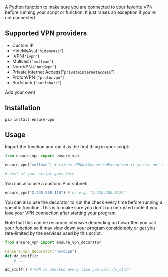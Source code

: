 A Python function to make sure you are connected to your favorite VPN before running your script or function. It just raises an exception if you're not connected.

## Supported VPN providers
- Custom IP
- HideMyAss(`"hidemyass"`)
- IVPN(`"ivpn"`)
- Mullvad (`"mullvad"`)
- NordVPN (`"nordvpn"`)
- Private Internet Access("`privateinternetaccess`")
- ProtonVPN (`"protonvpn"`)
- Surfshark (`"surfshark"`)

Add your own!

## Installation
```
pip install ensure-vpn
```

## Usage

Import the function and run it as the first thing in your script:

```python
from ensure_vpn import ensure_vpn

ensure_vpn("mullvad") # raises VPNNotConnectedException if you're not connected.

# rest of your script goes here
```

You can also use a custom IP or subnet:
```python
ensure_vpn("2.235.200.110") # or e.g. "2.235.200.0/24"
```

You can also use the decorator to run the check every time before running a specific function. This is to make sure you don't run untrusted code if you lose your VPN connection after starting your program.

Note that this can be resource intensive depending on how often you call your function so it may slow down your program considerably or get you rate-limited by the services used by this script.

```python
from ensure_vpn import ensure_vpn_decorator

@ensure_vpn_decorator("nordvpn")
def do_stuff():
    # ...

do_stuff() # VPN is checked every time you call do_stuff
```
